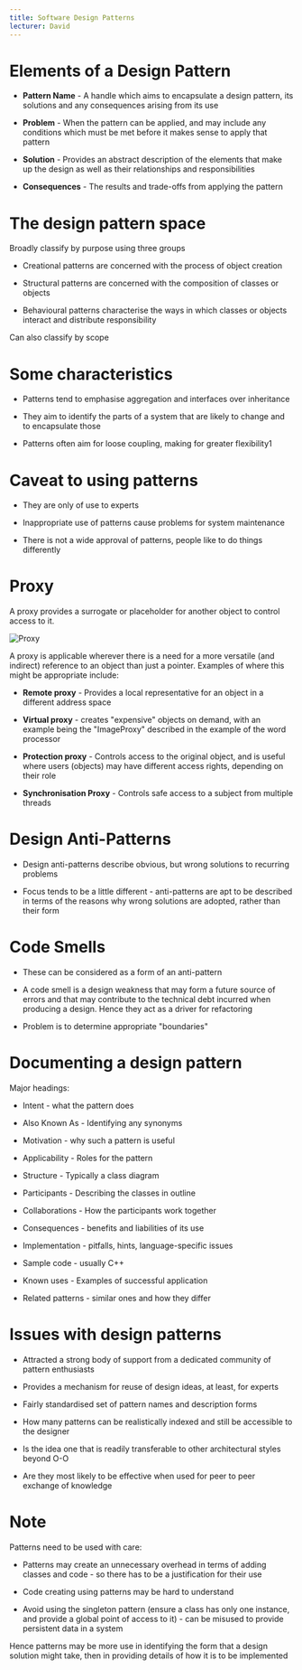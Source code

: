 ```yaml
---
title: Software Design Patterns
lecturer: David
---
```


# Elements of a Design Pattern

-   **Pattern Name** - A handle which aims to encapsulate a design
    pattern, its solutions and any consequences arising from its use

-   **Problem** - When the pattern can be applied, and may include any
    conditions which must be met before it makes sense to apply that
    pattern

-   **Solution** - Provides an abstract description of the elements that
    make up the design as well as their relationships and
    responsibilities

-   **Consequences** - The results and trade-offs from applying the
    pattern

# The design pattern space

Broadly classify by purpose using three groups

-   Creational patterns are concerned with the process of object
    creation

-   Structural patterns are concerned with the composition of classes or
    objects

-   Behavioural patterns characterise the ways in which classes or
    objects interact and distribute responsibility

Can also classify by scope

# Some characteristics

-   Patterns tend to emphasise aggregation and interfaces over
    inheritance

-   They aim to identify the parts of a system that are likely to change
    and to encapsulate those

-   Patterns often aim for loose coupling, making for greater
    flexibility1

# Caveat to using patterns

-   They are only of use to experts

-   Inappropriate use of patterns cause problems for system maintenance

-   There is not a wide approval of patterns, people like to do things
    differently

# Proxy

A proxy provides a surrogate or placeholder for another object to
control access to it.

![Proxy](/img/Year_2/Software_Engineering/Software_Design/Design/Proxy.webp)

A proxy is applicable wherever there is a need for a more versatile (and
indirect) reference to an object than just a pointer. Examples of where
this might be appropriate include:

-   **Remote proxy** - Provides a local representative for an object in
    a different address space

-   **Virtual proxy** - creates "expensive" objects on demand, with an
    example being the "ImageProxy" described in the example of the word
    processor

-   **Protection proxy** - Controls access to the original object, and
    is useful where users (objects) may have different access rights,
    depending on their role

-   **Synchronisation Proxy** - Controls safe access to a subject from
    multiple threads

# Design Anti-Patterns

-   Design anti-patterns describe obvious, but wrong solutions to
    recurring problems

-   Focus tends to be a little different - anti-patterns are apt to be
    described in terms of the reasons why wrong solutions are adopted,
    rather than their form

# Code Smells

-   These can be considered as a form of an anti-pattern

-   A code smell is a design weakness that may form a future source of
    errors and that may contribute to the technical debt incurred when
    producing a design. Hence they act as a driver for refactoring

-   Problem is to determine appropriate "boundaries"

# Documenting a design pattern

Major headings:

-   Intent - what the pattern does

-   Also Known As - Identifying any synonyms

-   Motivation - why such a pattern is useful

-   Applicability - Roles for the pattern

-   Structure - Typically a class diagram

-   Participants - Describing the classes in outline

-   Collaborations - How the participants work together

-   Consequences - benefits and liabilities of its use

-   Implementation - pitfalls, hints, language-specific issues

-   Sample code - usually C++

-   Known uses - Examples of successful application

-   Related patterns - similar ones and how they differ

# Issues with design patterns

-   Attracted a strong body of support from a dedicated community of
    pattern enthusiasts

-   Provides a mechanism for reuse of design ideas, at least, for
    experts

-   Fairly standardised set of pattern names and description forms

-   How many patterns can be realistically indexed and still be
    accessible to the designer

-   Is the idea one that is readily transferable to other architectural
    styles beyond O-O

-   Are they most likely to be effective when used for peer to peer
    exchange of knowledge

# Note

Patterns need to be used with care:

-   Patterns may create an unnecessary overhead in terms of adding
    classes and code - so there has to be a justification for their use

-   Code creating using patterns may be hard to understand

-   Avoid using the singleton pattern (ensure a class has only one
    instance, and provide a global point of access to it) - can be
    misused to provide persistent data in a system

Hence patterns may be more use in identifying the form that a design
solution might take, then in providing details of how it is to be
implemented
